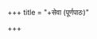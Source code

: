+++
title = "+सेवा (पूर्णपाठः)"

+++

<div class="js_include" url="../"  newLevelForH1="1" includeTitle="false"> </div>
<div class="js_include" url="../bhRtya-chyuti/"  newLevelForH1="1" includeTitle="true"> </div>
<div class="js_include" url="../bhRtya-mahattva/"  newLevelForH1="1" includeTitle="true"> </div>
<div class="js_include" url="../rAja-sevA-stuti/"  newLevelForH1="1" includeTitle="true"> </div>
<div class="js_include" url="../sat-bhRtya-laxaNa/"  newLevelForH1="1" includeTitle="true"> </div>
<div class="js_include" url="../sevA-kAThinya/"  newLevelForH1="1" includeTitle="true"> </div>
<div class="js_include" url="../sevA-nIti/"  newLevelForH1="1" includeTitle="true"> </div>
<div class="js_include" url="../svAmi-vashIkaraNa/"  newLevelForH1="1" includeTitle="true"> </div>